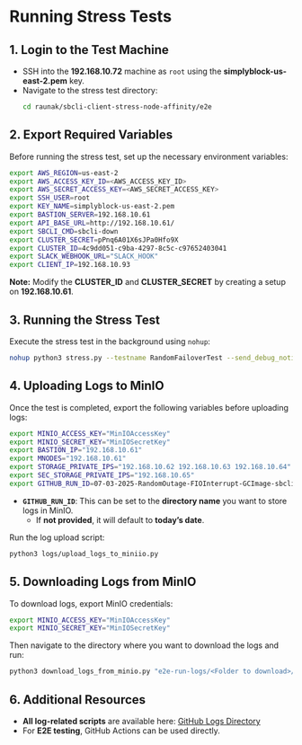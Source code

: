 # Running Stress Tests

## 1. Login to the Test Machine
- SSH into the **192.168.10.72** machine as `root` using the **simplyblock-us-east-2.pem** key.
- Navigate to the stress test directory:
  ```sh
  cd raunak/sbcli-client-stress-node-affinity/e2e
  ```

## 2. Export Required Variables
Before running the stress test, set up the necessary environment variables:
```sh
export AWS_REGION=us-east-2
export AWS_ACCESS_KEY_ID=<AWS_ACCESS_KEY_ID>
export AWS_SECRET_ACCESS_KEY=<AWS_SECRET_ACCESS_KEY>
export SSH_USER=root
export KEY_NAME=simplyblock-us-east-2.pem
export BASTION_SERVER=192.168.10.61
export API_BASE_URL=http://192.168.10.61/
export SBCLI_CMD=sbcli-down
export CLUSTER_SECRET=pPnq6A01X6sJPa0Hfo9X
export CLUSTER_ID=4c9dd051-c9ba-4297-8c5c-c97652403041
export SLACK_WEBHOOK_URL="SLACK_HOOK"
export CLIENT_IP=192.168.10.93
```

**Note:** Modify the **CLUSTER_ID** and **CLUSTER_SECRET** by creating a setup on **192.168.10.61**.

## 3. Running the Stress Test
Execute the stress test in the background using `nohup`:
```sh
nohup python3 stress.py --testname RandomFailoverTest --send_debug_notification True > output.log 2>&1 &
```

## 4. Uploading Logs to MinIO
Once the test is completed, export the following variables before uploading logs:
```sh
export MINIO_ACCESS_KEY="MinIOAccessKey"
export MINIO_SECRET_KEY="MinIOSecretKey"
export BASTION_IP="192.168.10.61"
export MNODES="192.168.10.61"
export STORAGE_PRIVATE_IPS="192.168.10.62 192.168.10.63 192.168.10.64"
export SEC_STORAGE_PRIVATE_IPS="192.168.10.65"
export GITHUB_RUN_ID=07-03-2025-RandomOutage-FIOInterrupt-GCImage-sbcli-down
```

- **`GITHUB_RUN_ID`**: This can be set to the **directory name** you want to store logs in MinIO.
  - If **not provided**, it will default to **today’s date**.

Run the log upload script:
```sh
python3 logs/upload_logs_to_miniio.py
```

## 5. Downloading Logs from MinIO
To download logs, export MinIO credentials:
```sh
export MINIO_ACCESS_KEY="MinIOAccessKey"
export MINIO_SECRET_KEY="MinIOSecretKey"
```

Then navigate to the directory where you want to download the logs and run:
```sh
python3 download_logs_from_minio.py "e2e-run-logs/<Folder to download>/"
```

## 6. Additional Resources
- **All log-related scripts** are available here:
  [GitHub Logs Directory](https://github.com/simplyblock-io/sbcli/tree/main/e2e/logs)
- For **E2E testing**, GitHub Actions can be used directly.

